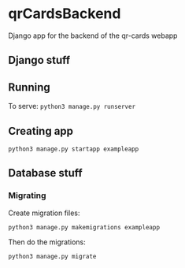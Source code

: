 # qrCardsBackend

Django app for the backend of the qr-cards webapp

## Django stuff

## Running

To serve:
`python3 manage.py runserver`

## Creating app

`python3 manage.py startapp exampleapp`

## Database stuff

### Migrating

Create migration files:

`python3 manage.py makemigrations exampleapp`

Then do the migrations:

`python3 manage.py migrate`
